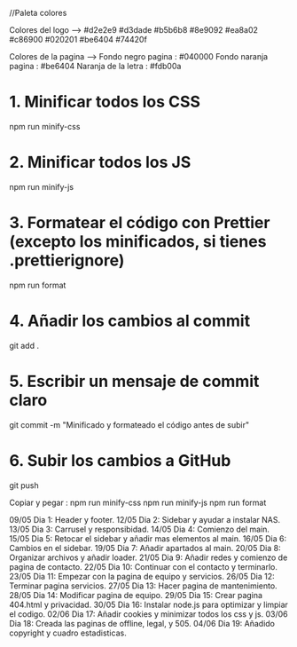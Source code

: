 //Paleta colores

Colores del logo -->
#d2e2e9
#d3dade
#b5b6b8
#8e9092
#ea8a02
#c86900
#020201
#be6404
#74420f

Colores de la pagina -->
Fondo negro pagina : #040000
Fondo naranja pagina : #be6404
Naranja de la letra : #fdb00a

# 1. Minificar todos los CSS

npm run minify-css

# 2. Minificar todos los JS

npm run minify-js

# 3. Formatear el código con Prettier (excepto los minificados, si tienes .prettierignore)

npm run format

# 4. Añadir los cambios al commit

git add .

# 5. Escribir un mensaje de commit claro

git commit -m "Minificado y formateado el código antes de subir"

# 6. Subir los cambios a GitHub

git push

Copiar y pegar :
npm run minify-css
npm run minify-js
npm run format

09/05 Dia 1: Header y footer.
12/05 Dia 2: Sidebar y ayudar a instalar NAS.
13/05 Dia 3: Carrusel y responsibidad.
14/05 Dia 4: Comienzo del main.
15/05 Dia 5: Retocar el sidebar y añadir mas elementos al main.
16/05 Dia 6: Cambios en el sidebar.
19/05 Dia 7: Añadir apartados al main.
20/05 Dia 8: Organizar archivos y añadir loader.
21/05 Dia 9: Añadir redes y comienzo de pagina de contacto.
22/05 Dia 10: Continuar con el contacto y terminarlo.
23/05 Dia 11: Empezar con la pagina de equipo y servicios.
26/05 Dia 12: Terminar pagina servicios.
27/05 Dia 13: Hacer pagina de mantenimiento.
28/05 Dia 14: Modificar pagina de equipo.
29/05 Dia 15: Crear pagina 404.html y privacidad.
30/05 Dia 16: Instalar node.js para optimizar y limpiar el codigo.
02/06 Dia 17: Añadir cookies y minimizar todos los css y js.
03/06 Dia 18: Creada las paginas de offline, legal, y 505.
04/06 Dia 19: Añadido copyright y cuadro estadisticas.
